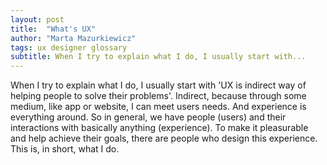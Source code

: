 ```yaml
---
layout: post
title:  "What's UX"
author: "Marta Mazurkiewicz"
tags: ux designer glossary
subtitle: When I try to explain what I do, I usually start with...
---
```

When I try to explain what I do, I usually start with 'UX is indirect way of helping people to solve their problems'. Indirect, because through some medium, like app or website, I can meet users needs. And  experience is everything around. So in general, we have people (users) and their interactions with basically anything (experience). To make it pleasurable and help achieve their goals, there are people who design this experience. This is, in short, what I do.
